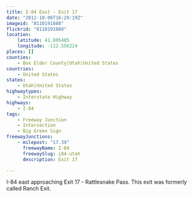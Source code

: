 ```yaml
---
title: I-84 East - Exit 17
date: "2012-10-06T16:29:19Z"
imageid: "8110191888"
flickrid: "8110191888"
location:
    latitude: 41.895485
    longitude: -112.556224
places: []
counties:
    - Box Elder County|Utah|United States
countries:
    - United States
states:
    - Utah|United States
highwaytypes:
    - Interstate Highway
highways:
    - I-84
tags:
    - Freeway Junction
    - Intersection
    - Big Green Sign
freewayJunctions:
    - milepost: "17.39"
      freewayName: I-84
      freewaySlug: i84-utah
      description: Exit 17

---
```

I-84 east approaching Exit 17 -  Rattlesnake Pass.  This exit was formerly called Ranch Exit.